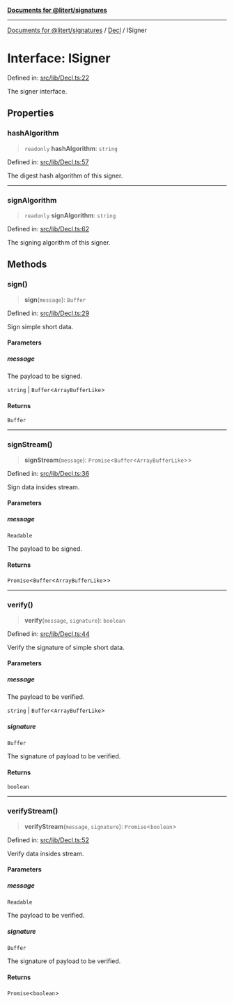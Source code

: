 [**Documents for @litert/signatures**](../../README.md)

***

[Documents for @litert/signatures](../../README.md) / [Decl](../README.md) / ISigner

# Interface: ISigner

Defined in: [src/lib/Decl.ts:22](https://github.com/litert/signatures.js/blob/master/src/lib/Decl.ts#L22)

The signer interface.

## Properties

### hashAlgorithm

> `readonly` **hashAlgorithm**: `string`

Defined in: [src/lib/Decl.ts:57](https://github.com/litert/signatures.js/blob/master/src/lib/Decl.ts#L57)

The digest hash algorithm of this signer.

***

### signAlgorithm

> `readonly` **signAlgorithm**: `string`

Defined in: [src/lib/Decl.ts:62](https://github.com/litert/signatures.js/blob/master/src/lib/Decl.ts#L62)

The signing algorithm of this signer.

## Methods

### sign()

> **sign**(`message`): `Buffer`

Defined in: [src/lib/Decl.ts:29](https://github.com/litert/signatures.js/blob/master/src/lib/Decl.ts#L29)

Sign simple short data.

#### Parameters

##### message

The payload to be signed.

`string` | `Buffer`\<`ArrayBufferLike`\>

#### Returns

`Buffer`

***

### signStream()

> **signStream**(`message`): `Promise`\<`Buffer`\<`ArrayBufferLike`\>\>

Defined in: [src/lib/Decl.ts:36](https://github.com/litert/signatures.js/blob/master/src/lib/Decl.ts#L36)

Sign data insides stream.

#### Parameters

##### message

`Readable`

The payload to be signed.

#### Returns

`Promise`\<`Buffer`\<`ArrayBufferLike`\>\>

***

### verify()

> **verify**(`message`, `signature`): `boolean`

Defined in: [src/lib/Decl.ts:44](https://github.com/litert/signatures.js/blob/master/src/lib/Decl.ts#L44)

Verify the signature of simple short data.

#### Parameters

##### message

The payload to be verified.

`string` | `Buffer`\<`ArrayBufferLike`\>

##### signature

`Buffer`

The signature of payload to be verified.

#### Returns

`boolean`

***

### verifyStream()

> **verifyStream**(`message`, `signature`): `Promise`\<`boolean`\>

Defined in: [src/lib/Decl.ts:52](https://github.com/litert/signatures.js/blob/master/src/lib/Decl.ts#L52)

Verify data insides stream.

#### Parameters

##### message

`Readable`

The payload to be verified.

##### signature

`Buffer`

The signature of payload to be verified.

#### Returns

`Promise`\<`boolean`\>
